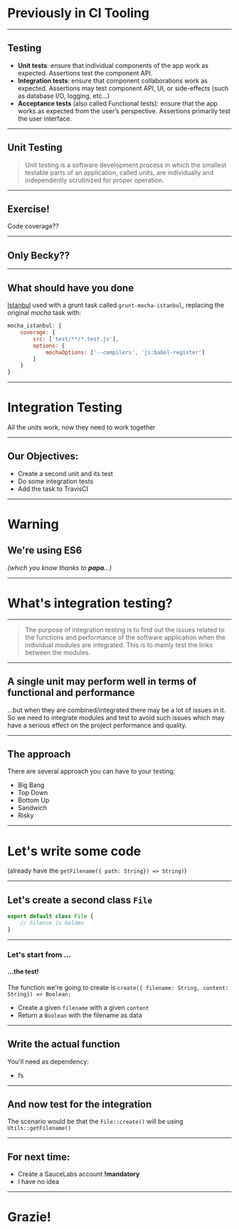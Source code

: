 # Previously in CI Tooling

----

## Testing

- **Unit tests**: ensure that individual components of the app work as expected. Assertions test the component API.
- **Integration tests**: ensure that component collaborations work as expected. Assertions may test component API, UI, or side-effects (such as database I/O, logging, etc…)
- **Acceptance tests** (also called Functional tests): ensure that the app works as expected from the user’s perspective. Assertions primarily test the user interface.

----

## Unit Testing

> Unit testing is a software development process in which the smallest testable parts of an application, called units, are individually and independently scrutinized for proper operation.

----

## Exercise!

Code coverage??

----

<!-- .slide: data-background="#E5623D" data-transition="zoom" class="orange-slide" -->
## Only Becky??

----

## What should have you done

[Istanbul](https://github.com/gotwarlost/istanbul) used with a grunt task called `grunt-mocha-istanbul`, replacing the original *mocha* task with:

```javascript
mocha_istanbul: {
    coverage: {
        src: ['test/**/*.test.js'],
        options: {
            mochaOptions: ['--compilers', 'js:babel-register']
        }
    }
}
```

---

# Integration Testing

All the units work, now they need to work together


----

## Our Objectives:

- Create a second unit and its test
- Do some integration tests
- Add the task to TravisCI

---

<!-- .slide: data-background="#E5623D" data-transition="zoom" class="orange-slide" -->
# Warning

## We're using ES6
*(which you know thanks to **papa**...)*

---

# What's integration testing?

----

>The purpose of integration testing is to find out the issues related to the functions and performance of the software application when the individual modules are integrated. This is to mainly test the links between the modules.

----

## A single unit may perform well in terms of functional and performance

...but when they are combined/integrated there may be a lot of issues in it. So we need to integrate modules and test to avoid such issues which may have a serious effect on the project performance and quality.

---

## The approach

There are several approach you can have to your testing:

- Big Bang
- Top Down
- Bottom Up
- Sandwich
- Risky

---

# Let's write some code

(already have the `getFilename({ path: String}) => String)`)

----

## Let's create a second class `File`

```javascript
export default class File {
    // Silence is Golden
}
```

----

### Let's start from ...
#### ...the test!

The function we're going to create is `create({ filename: String, content: String}) => Boolean;`

- Create a given `filename` with a given `content`
- Return a `Boolean` with the filename as data


---

## Write the actual function

You'll need as dependency:

- fs

---

## And now test for the integration

The scenario would be that the `File::create()` will be using `Utils::getFilename()`

---

## For next time:

- Create a SauceLabs account **!mandatory**
- I have no idea

---

# Grazie! 
